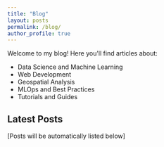 ```yaml
---
title: "Blog"
layout: posts
permalink: /blog/
author_profile: true
---
```


Welcome to my blog! Here you'll find articles about:

- Data Science and Machine Learning
- Web Development
- Geospatial Analysis
- MLOps and Best Practices
- Tutorials and Guides

## Latest Posts

[Posts will be automatically listed below] 